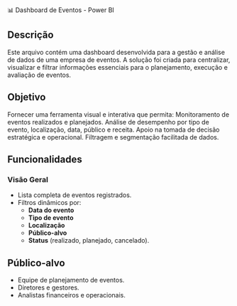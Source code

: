 📊 Dashboard de Eventos - Power BI
## Descrição
Este arquivo contém uma dashboard desenvolvida para a gestão e análise de dados de uma empresa de eventos. A solução foi criada para centralizar, visualizar e filtrar informações essenciais para o planejamento, execução e avaliação de eventos.

## Objetivo
Fornecer uma ferramenta visual e interativa que permita:
Monitoramento de eventos realizados e planejados.
Análise de desempenho por tipo de evento, localização, data, público e receita.
Apoio na tomada de decisão estratégica e operacional.
Filtragem e segmentação facilitada de dados.

## Funcionalidades
### Visão Geral  
- Lista completa de eventos registrados.  
- Filtros dinâmicos por:  
  - **Data do evento**  
  - **Tipo de evento**  
  - **Localização**  
  - **Público-alvo**  
  - **Status** (realizado, planejado, cancelado).

## Público-alvo
- Equipe de planejamento de eventos.  
- Diretores e gestores.  
- Analistas financeiros e operacionais. 
